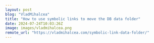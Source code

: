 ```yaml
---
layout: post
blog: "VladMihalcea"
title: "How to use symbolic links to move the DB data folder"
date: 2024-07-24T10:03:26Z
image: images/vladmihalcea.png
remote_url: "https://vladmihalcea.com/symbolic-link-data-folder/"
---
```

